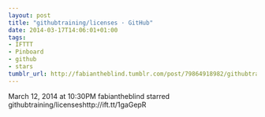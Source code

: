 ```yaml
---
layout: post
title: "githubtraining/licenses · GitHub"
date: 2014-03-17T14:06:01+01:00
tags:
- IFTTT
- Pinboard
- github
- stars
tumblr_url: http://fabiantheblind.tumblr.com/post/79864918982/githubtraining-licenses-github
---
```

March 12, 2014 at 10:30PM
fabiantheblind starred githubtraining/licenseshttp://ift.tt/1gaGepR
